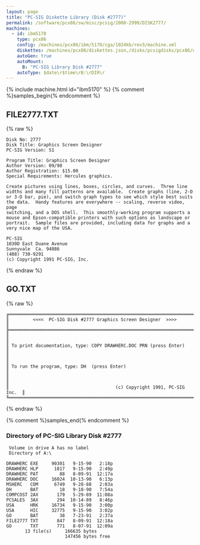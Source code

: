 ```yaml
---
layout: page
title: "PC-SIG Diskette Library (Disk #2777)"
permalink: /software/pcx86/sw/misc/pcsig/2000-2999/DISK2777/
machines:
  - id: ibm5170
    type: pcx86
    config: /machines/pcx86/ibm/5170/cga/1024kb/rev3/machine.xml
    diskettes: /machines/pcx86/diskettes.json,/disks/pcsigdisks/pcx86/diskettes.json
    autoGen: true
    autoMount:
      B: "PC-SIG Library Disk #2777"
    autoType: $date\r$time\rB:\rDIR\r
---
```


{% include machine.html id="ibm5170" %}
{% comment %}samples_begin{% endcomment %}

## FILE2777.TXT

{% raw %}
```
Disk No: 2777
Disk Title: Graphics Screen Designer
PC-SIG Version: S1

Program Title: Graphics Screen Designer
Author Version: 09/90
Author Registration: $15.00
Special Requirements: Hercules graphics.

Create pictures using lines, boxes, circles, and curves.  Three line
widths and many fill patterns are available.  Create graphs (line, 2-D
or 3-D bar, pie), and switch graph types to see which style best suits
the data.  Handy features are everywhere -- scaling, reverse video, page
switching, and a DOS shell.  This smoothly-working program supports a
mouse and Epson-compatible printers with such options as landscape or
portrait.  Sample files are provided, including data for graphs and a
very nice map of the USA.

PC-SIG
1030D East Duane Avenue
Sunnyvale  Ca. 94086
(408) 730-9291
(c) Copyright 1991 PC-SIG, Inc.
```
{% endraw %}

## GO.TXT

{% raw %}
```
╔═════════════════════════════════════════════════════════════════════════╗
║         <<<<  PC-SIG Disk #2777 Graphics Screen Designer  >>>>          ║
╠═════════════════════════════════════════════════════════════════════════╣
║                                                                         ║
║ To print documentation, type: COPY DRAWHERC.DOC PRN (press Enter)       ║
║                                                                         ║
║ To run the program, type: DH  (press Enter)                             ║
║                                                                         ║
║                                        (c) Copyright 1991, PC-SIG Inc.  ║
╚═════════════════════════════════════════════════════════════════════════╝
```
{% endraw %}

{% comment %}samples_end{% endcomment %}

### Directory of PC-SIG Library Disk #2777

     Volume in drive A has no label
     Directory of A:\

    DRAWHERC EXE     90301   9-15-90   2:18p
    DRAWHERC HLP      1817   9-15-90   2:49p
    DRAWHERC PAT        88   8-09-91  12:17a
    DRAWHERC DOC     16024  10-13-90   6:13p
    MSHERC   COM      6749   9-28-88   2:03a
    DH       BAT        18   9-18-90   7:54a
    COMPCOST 2AX       179   5-29-89  11:08a
    PCSALES  3AX       294  10-14-89   8:46p
    USA      HRK     16734   9-15-90   3:00p
    USA      HIC     32775   9-15-90   3:02p
    GO       BAT        38   7-23-91   2:37a
    FILE2777 TXT       847   8-09-91  12:18a
    GO       TXT       771   8-07-91  12:09a
           13 file(s)     166635 bytes
                          147456 bytes free
